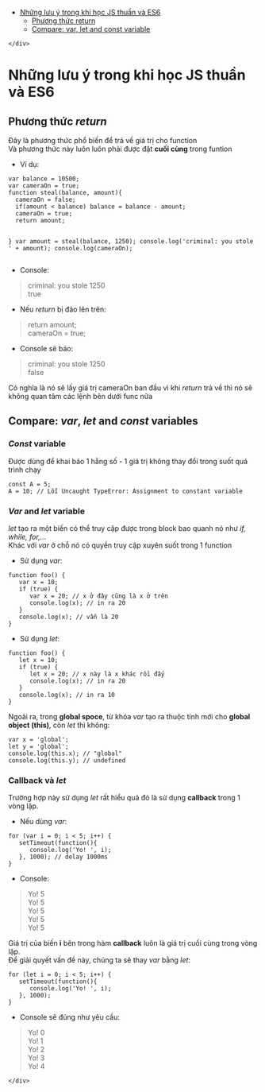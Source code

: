 <!DOCTYPE html>
<html>

<head>
  <meta charset="utf-8">
  <meta name="viewport" content="width=device-width, initial-scale=1.0">
  <title>learnJS</title>
  <link rel="stylesheet" href="https://stackedit.io/style.css" />
</head>

<body class="stackedit">
  <div class="stackedit__left">
    <div class="stackedit__toc">
      
<ul>
<li><a href="#những-lưu-ý-trong-khi-học-js-thuần-và-es6">Những lưu ý trong khi học JS thuần và ES6</a>
<ul>
<li><a href="#phương-thức-return">Phương thức return</a></li>
<li><a href="#compare-var-let-and-const--variable">Compare: var, let and const  variable</a></li>
</ul>
</li>
</ul>

    </div>
  </div>
  <div class="stackedit__right">
    <div class="stackedit__html">
      <h1 id="những-lưu-ý-trong-khi-học-js-thuần-và-es6">Những lưu ý trong khi học JS thuần và ES6</h1>
<h2 id="phương-thức-return">Phương thức <em>return</em></h2>
<p>Đây là phương thức phổ biến để trả về giá trị cho function<br>
Và phương thức này luôn luôn phải được đặt <strong>cuối cùng</strong> trong funtion</p>
<ul>
<li>Ví dụ:</li>
</ul>
<pre><code>var balance = 10500;
var cameraOn = true;
function steal(balance, amount){
  cameraOn = false;
  if(amount &lt; balance) balance = balance - amount;
  cameraOn = true;
  return amount;
  
}
var amount = steal(balance, 1250);
console.log('criminal: you stole ' + amount);
console.log(cameraOn);
</code></pre>
<ul>
<li>Console:</li>
</ul>
<blockquote>
<p>criminal: you stole 1250<br>
true</p>
</blockquote>
<ul>
<li>Nếu <em>return</em> bị đảo lên trên:</li>
</ul>
<blockquote>
<p>return amount;<br>
cameraOn = true;</p>
</blockquote>
<ul>
<li>Console sẽ báo:</li>
</ul>
<blockquote>
<p>criminal: you stole 1250<br>
false</p>
</blockquote>
<p>Có nghĩa là nó sẽ lấy giá trị cameraOn ban đầu vì khi <em>return</em> trả về thì nó sẽ không quan tâm các lệnh bên dưới func nữa</p>
<h2 id="compare-var-let-and-const--variable">Compare: <em>var</em>, <em>let</em> and <em>const</em>  variables</h2>
<h3 id="const-variable"><em>Const</em> variable</h3>
<p>Được dùng để khai báo 1 hằng số - 1 giá trị không thay đổi trong suốt quá trình chạy</p>
<pre><code>const A = 5;
A = 10; // Lỗi Uncaught TypeError: Assignment to constant variable
</code></pre>
<h3 id="var-and-let-variable"><em>Var</em> and <em>let</em> variable</h3>
<p><em>let</em> tạo ra một biến có thể truy cập được trong block bao quanh nó như <em>if, while, for,…</em><br>
Khác với <em>var</em> ở chỗ nó có quyền truy cập xuyên suốt trong 1 function</p>
<ul>
<li>Sử dụng <em>var</em>:</li>
</ul>
<pre><code>function foo() {
   var x = 10;
   if (true) {
      var x = 20; // x ở đây cũng là x ở trên
      console.log(x); // in ra 20
   }
   console.log(x); // vẫn là 20
}
</code></pre>
<ul>
<li>Sử dụng <em>let</em>:</li>
</ul>
<pre><code>function foo() {
   let x = 10;
   if (true) {
      let x = 20; // x này là x khác rồi đấy
      console.log(x); // in ra 20
   }
   console.log(x); // in ra 10
}
</code></pre>
<p>Ngoài ra, trong <strong>global spoce</strong>, từ khóa <em>var</em> tạo ra thuộc tính mới cho <strong>global object (this)</strong>, còn <em>let</em> thì không:</p>
<pre><code>var x = 'global';
let y = 'global';
console.log(this.x); // "global"
console.log(this.y); // undefined
</code></pre>
<h3 id="callback-và-let">Callback và <em>let</em></h3>
<p>Trường hợp này sử dụng <em>let</em> rất hiểu quả đó là sử dụng <strong>callback</strong> trong 1 vòng lặp.</p>
<ul>
<li>Nếu dùng <em>var</em>:</li>
</ul>
<pre><code>for (var i = 0; i &lt; 5; i++) {
   setTimeout(function(){ 
      console.log('Yo! ', i);
   }, 1000); // delay 1000ms
}
</code></pre>
<ul>
<li>Console:</li>
</ul>
<blockquote>
<p>Yo! 5<br>
Yo! 5<br>
Yo! 5<br>
Yo! 5<br>
Yo! 5</p>
</blockquote>
<p>Giá trị của biến <strong>i</strong> bên trong hàm <strong>callback</strong> luôn là giá trị cuối cùng trong vòng lặp.<br>
Để giải quyết vấn đề này, chúng ta sẽ thay <em>var</em> bằng <em>let</em>:</p>
<pre><code>for (let i = 0; i &lt; 5; i++) {
   setTimeout(function(){ 
      console.log('Yo! ', i);
   }, 1000);
}
</code></pre>
<ul>
<li>Console sẽ đúng như yêu cầu:</li>
</ul>
<blockquote>
<p>Yo! 0<br>
Yo! 1<br>
Yo! 2<br>
Yo! 3<br>
Yo! 4</p>
</blockquote>

    </div>
  </div>
</body>

</html>
